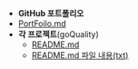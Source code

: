 -   **GitHub 포트폴리오**
  - [PortFoilo.md](https://github.com/mgk96/PortFolio/blob/master/%ED%8F%AC%ED%8A%B8%ED%8F%B4%EB%A6%AC%EC%98%A4/portfoilo.md)
- **각 프로젝트**(goQuality)
  - [README.md](https://github.com/Integerous/all-in-one/blob/main/%ED%8F%AC%ED%8A%B8%ED%8F%B4%EB%A6%AC%EC%98%A4/project.md)
  - [README.md 파일 내용(txt)](https://github.com/Integerous/all-in-one/blob/main/%ED%8F%AC%ED%8A%B8%ED%8F%B4%EB%A6%AC%EC%98%A4/project.txt)
